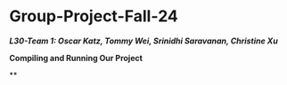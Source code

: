 # Group-Project-Fall-24 <br />
_**L30-Team 1: Oscar Katz, Tommy Wei, Srinidhi Saravanan, Christine Xu**_

**Compiling and Running Our Project** <br />

** 

